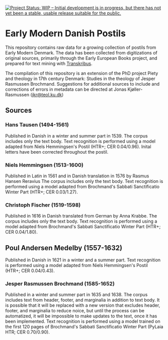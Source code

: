 [![Project Status: WIP – Initial development is in progress, but there has not yet been a stable, usable release suitable for the public.](https://www.repostatus.org/badges/latest/wip.svg)](https://www.repostatus.org/#wip)
# Early Modern Danish Postils
This repository contains raw data for a growing collection of postils from Early Modern Denmark. The data has been collected from digitizations of original sources, primarily through the Early European Books project, and prepared for text mining with [Transkribus](https://readcoop.eu/transkribus/?sc=Transkribus).

The compilation of this repository is an extension of the PhD project Piety and theology in 17th century Denmark: Studies in the theology of Jesper Rasmussen Brochmand. Suggestions for additional sources to include and corrections of errors in metadata can be directed at Jonas Kjøller-Rasmussen (jkr@teol.ku.dk)
## Sources

### Hans Tausen (1494-1561)
Published in Danish in a winter and summer part in 1539.
The corpus includes only the text body. Text recognition is performed using a model adapted from Niels Hemmingsen's Postil (HTR+; CER 0.04/0.96). Inital letters have been corrected throughout the postil.

### Niels Hemmingsen (1513-1600)
Published in Latin in 1561 and in Danish translation in 1576 by Rasmus Hansen Reravius
The corpus includes only the text body. Text recognition is performed using a model adapted from Brochmand's Sabbati Sanctificatio Winter Part (HTR+; CER 0.03/1.27).

### Christoph Fischer (1519-1598)
Published in 1616 in Danish translated from German by Anna Krabbe.
The corpus includes only the text body. Text recognition is performed using a model adapted from Brochmand's Sabbati Sanctificatio Winter Part (HTR+; CER 0.04/1.80).

## Poul Andersen Medelby (1557-1632)
Published in Danish in 1621 in a winter and a summer part. Text recognition is performed using a model adapted from Niels Hemmingsen's Postil (HTR+; CER 0.04/0.43).

### Jesper Rasmussen Brochmand (1585-1652)
Published in a winter and summer part in 1635 and 1638.
The corpus includes text from header, footer, and marginalia in addition to text body. It is possible that it will be replaced with a new version that excludes header, footer, and marginalia to reduce noice, but until the process can be automatized, it will be impossible to make updates to the text, once it has been implemented. Text recognition is performed using a model trained on the first 120 pages of Brochmand's Sabbati Sanctificatio Winter Part (PyLaia HTR; CER 0.70/0.90).
